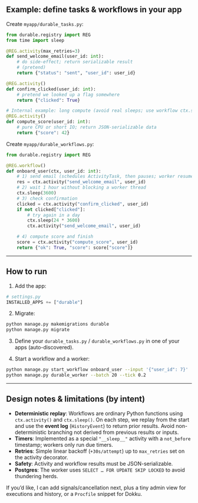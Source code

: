 ## Example: define tasks & workflows in your app

Create `myapp/durable_tasks.py`:

```python
from durable.registry import REG
from time import sleep

@REG.activity(max_retries=3)
def send_welcome_email(user_id: int):
    # do side-effect; return serializable result
    # (pretend)
    return {"status": "sent", "user_id": user_id}

@REG.activity()
def confirm_clicked(user_id: int):
    # pretend we looked up a flag somewhere
    return {"clicked": True}

# Internal example: long compute (avoid real sleeps; use workflow ctx.sleep instead)
@REG.activity()
def compute_score(user_id: int):
    # pure CPU or short IO; return JSON-serializable data
    return {"score": 42}
```

Create `myapp/durable_workflows.py`:

```python
from durable.registry import REG

@REG.workflow()
def onboard_user(ctx, user_id: int):
    # 1) send email (schedules ActivityTask, then pauses; worker resumes deterministically)
    res = ctx.activity("send_welcome_email", user_id)
    # 2) wait 1 hour without blocking a worker thread
    ctx.sleep(3600)
    # 3) check confirmation
    clicked = ctx.activity("confirm_clicked", user_id)
    if not clicked["clicked"]:
        # try again in a day
        ctx.sleep(24 * 3600)
        ctx.activity("send_welcome_email", user_id)

    # 4) compute score and finish
    score = ctx.activity("compute_score", user_id)
    return {"ok": True, "score": score["score"]}
```

---

## How to run

1. Add the app:

```python
# settings.py
INSTALLED_APPS += ["durable"]
```

2. Migrate:

```bash
python manage.py makemigrations durable
python manage.py migrate
```

3. Define your `durable_tasks.py` / `durable_workflows.py` in one of your apps (auto-discovered).

4. Start a workflow and a worker:

```bash
python manage.py start_workflow onboard_user --input '{"user_id": 7}'
python manage.py durable_worker --batch 20 --tick 0.2
```

---

## Design notes & limitations (by intent)

* **Deterministic replay**: Workflows are ordinary Python functions using `ctx.activity()` and `ctx.sleep()`. On each step, we replay from the start and use the **event log** (`HistoryEvent`) to return prior results. Avoid non-deterministic branching not derived from previous results or inputs.
* **Timers**: Implemented as a special `"__sleep__"` activity with a `not_before` timestamp; workers only run due timers.
* **Retries**: Simple linear backoff (`+30s/attempt`) up to `max_retries` set on the activity decorator.
* **Safety**: Activity and workflow results must be JSON-serializable.
* **Postgres**: The worker uses `SELECT … FOR UPDATE SKIP LOCKED` to avoid thundering herds.

If you’d like, I can add signals/cancellation next, plus a tiny admin view for executions and history, or a `Procfile` snippet for Dokku.
